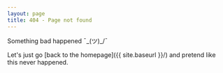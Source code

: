 ```yaml
---
layout: page
title: 404 - Page not found
---
```


Something bad happened ¯\_(ツ)_/¯

Let's just go [back to the homepage]({{ site.baseurl }}/) and pretend like this never happened.

